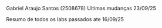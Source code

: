 Gabriel Araujo Santos (2508678)
Ultimas mudanças 23/09/25

Resumo de todos os labs passados ate 16/09/25


